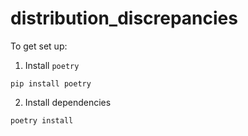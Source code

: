 # distribution_discrepancies

To get set up:

1. Install `poetry`

```shell
pip install poetry
```

2. Install dependencies

```shell
poetry install
```
